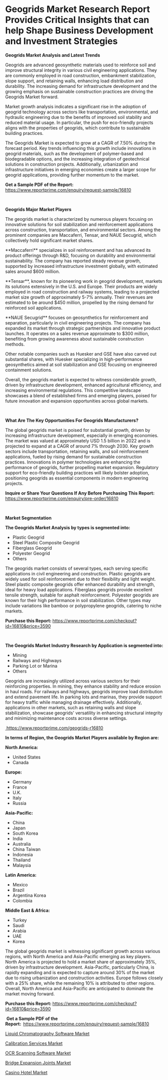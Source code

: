 <p><h1>Geogrids Market Research Report Provides Critical Insights that can help Shape Business Development and Investment Strategies</h1></p><p><strong>Geogrids Market Analysis and Latest Trends</strong></p>
<p><p>Geogrids are advanced geosynthetic materials used to reinforce soil and improve structural integrity in various civil engineering applications. They are commonly employed in road construction, embankment stabilization, slope support, and retaining walls, enhancing load distribution and durability. The increasing demand for infrastructure development and the growing emphasis on sustainable construction practices are driving the Geogrids Market forward.</p><p>Market growth analysis indicates a significant rise in the adoption of geogrid technology across sectors like transportation, environmental, and hydraulic engineering due to the benefits of improved soil stability and reduced material usage. In particular, the push for eco-friendly projects aligns with the properties of geogrids, which contribute to sustainable building practices.</p><p>The Geogrids Market is expected to grow at a CAGR of 7.50% during the forecast period. Key trends influencing this growth include innovations in geogrid materials, such as the development of polymer-based and biodegradable options, and the increasing integration of geotechnical solutions in construction projects. Additionally, urbanization and infrastructure initiatives in emerging economies create a larger scope for geogrid applications, providing further momentum to the market.</p></p>
<p><strong>Get a Sample PDF of the Report:&nbsp;</strong> <a href="https://www.reportprime.com/enquiry/request-sample/16810?utm_campaign=1841&utm_medium=2&utm_source=Github&utm_content=ia&utm_term=24112024&utm_id=geogrids">https://www.reportprime.com/enquiry/request-sample/16810</a></p>
<p>&nbsp;</p>
<p><strong>Geogrids Major Market Players</strong></p>
<p><p>The geogrids market is characterized by numerous players focusing on innovative solutions for soil stabilization and reinforcement applications across construction, transportation, and environmental sectors. Among the prominent companies are Maccaferri, Tensar, and NAUE Secugrid, which collectively hold significant market shares.</p><p>**Maccaferri** specializes in soil reinforcement and has advanced its product offerings through R&D, focusing on durability and environmental sustainability. The company has reported steady revenue growth, supported by increased infrastructure investment globally, with estimated sales around $600 million.</p><p>**Tensar**, known for its pioneering work in geogrid development, markets its solutions extensively in the U.S. and Europe. Their products are widely employed in road construction and railway systems, leading to a projected market size growth of approximately 5-7% annually. Their revenues are estimated to be around $450 million, propelled by the rising demand for reinforced soil applications.</p><p>**NAUE Secugrid** focuses on geosynthetics for reinforcement and separation, particularly in civil engineering projects. The company has expanded its market through strategic partnerships and innovative product launches. It operates on a sales revenue approximate to $300 million, benefiting from growing awareness about sustainable construction methods.</p><p>Other notable companies such as Huesker and GSE have also carved out substantial shares, with Huesker specializing in high-performance geosynthetics aimed at soil stabilization and GSE focusing on engineered containment solutions.</p><p>Overall, the geogrids market is expected to witness considerable growth, driven by infrastructure development, enhanced agricultural efficiency, and increasing environmental regulations. This competitive landscape showcases a blend of established firms and emerging players, poised for future innovation and expansion opportunities across global markets.</p></p>
<p>&nbsp;</p>
<p><strong>What Are The Key Opportunities For Geogrids Manufacturers?</strong></p>
<p><p>The global geogrids market is poised for substantial growth, driven by increasing infrastructure development, especially in emerging economies. The market was valued at approximately USD 1.5 billion in 2022 and is projected to expand at a CAGR of around 7% through 2030. Key growth sectors include transportation, retaining walls, and soil reinforcement applications, fueled by rising demand for sustainable construction practices. Innovations in polymer technologies are enhancing the performance of geogrids, further propelling market expansion. Regulatory support for eco-friendly building practices will likely bolster adoption, positioning geogrids as essential components in modern engineering projects.</p></p>
<p><strong>Inquire or Share Your Questions If Any Before Purchasing This Report:</strong> <a href="https://www.reportprime.com/enquiry/pre-order/16810?utm_campaign=1841&utm_medium=2&utm_source=Github&utm_content=ia&utm_term=24112024&utm_id=geogrids">https://www.reportprime.com/enquiry/pre-order/16810</a></p>
<p>&nbsp;</p>
<p><strong>Market Segmentation</strong></p>
<p><strong>The Geogrids Market Analysis by types is segmented into:</strong></p>
<p><ul><li>Plastic Geogrid</li><li>Steel Plastic Composite Geogrid</li><li>Fiberglass Geogrid</li><li>Polyester Geogrid</li><li>Others</li></ul></p>
<p><p>The geogrids market consists of several types, each serving specific applications in civil engineering and construction. Plastic geogrids are widely used for soil reinforcement due to their flexibility and light weight. Steel plastic composite geogrids offer enhanced durability and strength, ideal for heavy load applications. Fiberglass geogrids provide excellent tensile strength, suitable for asphalt reinforcement. Polyester geogrids are known for their high performance in soil stabilization. Other types may include variations like bamboo or polypropylene geogrids, catering to niche markets.</p></p>
<p><strong>Purchase this Report:&nbsp;</strong><a href="https://www.reportprime.com/checkout?id=16810&price=3590&utm_campaign=1841&utm_medium=2&utm_source=Github&utm_content=ia&utm_term=24112024&utm_id=geogrids">https://www.reportprime.com/checkout?id=16810&price=3590</a></p>
<p>&nbsp;</p>
<p><strong>The Geogrids Market Industry Research by Application is segmented into:</strong></p>
<p><ul><li>Mining</li><li>Railways and Highways</li><li>Parking Lot or Marina</li><li>Others</li></ul></p>
<p><p>Geogrids are increasingly utilized across various sectors for their reinforcing properties. In mining, they enhance stability and reduce erosion in haul roads. For railways and highways, geogrids improve load distribution and extend pavement life. In parking lots and marinas, they provide support for heavy traffic while managing drainage effectively. Additionally, applications in other markets, such as retaining walls and slope stabilization, showcase geogrids' versatility in enhancing structural integrity and minimizing maintenance costs across diverse settings.</p></p>
<p><a href="https://www.reportprime.com/geogrids-r16810?utm_campaign=1841&utm_medium=2&utm_source=Github&utm_content=ia&utm_term=24112024&utm_id=geogrids">&nbsp;https://www.reportprime.com/geogrids-r16810</a></p>
<p><strong>In terms of Region, the Geogrids Market Players available by Region are:</strong></p>
<p>
    <p> <strong> North America: </strong>
        <ul>
            <li>United States</li>
            <li>Canada</li>
        </ul>
        </p> 
    <p> <strong> Europe: </strong>
        <ul>
            <li>Germany</li>
            <li>France</li>
            <li>U.K.</li>
            <li>Italy</li>
            <li>Russia</li>
        </ul>
        </p> 
    <p> <strong> Asia-Pacific: </strong>
        <ul>
            <li>China</li>
            <li>Japan</li>
            <li>South Korea</li>
            <li>India</li>
            <li>Australia</li>
            <li>China Taiwan</li>
            <li>Indonesia</li>
            <li>Thailand</li>
            <li>Malaysia</li>
        </ul>
        </p> 
    <p> <strong> Latin America: </strong>
        <ul>
            <li>Mexico</li>
            <li>Brazil</li>
            <li>Argentina Korea</li>
            <li>Colombia</li>
        </ul>
        </p> 
    <p> <strong> Middle East & Africa: </strong>
        <ul>
            <li>Turkey</li>
            <li>Saudi</li>
            <li>Arabia</li>
            <li>UAE</li>
            <li>Korea</li>
        </ul>
    </p>
    </p>
<p><p>The global geogrids market is witnessing significant growth across various regions, with North America and Asia-Pacific emerging as key players. North America is projected to hold a market share of approximately 35%, driven by infrastructure development. Asia-Pacific, particularly China, is rapidly expanding and is expected to capture around 30% of the market due to rising urbanization and construction activities. Europe follows closely with a 25% share, while the remaining 10% is attributed to other regions. Overall, North America and Asia-Pacific are anticipated to dominate the market moving forward.</p></p>
<p><strong>Purchase this Report: </strong><a href="https://www.reportprime.com/checkout?id=16810&price=3590&utm_campaign=1841&utm_medium=2&utm_source=Github&utm_content=ia&utm_term=24112024&utm_id=geogrids">https://www.reportprime.com/checkout?id=16810&price=3590</a></p>
<p>&nbsp;<strong>Get a Sample PDF of the Report:&nbsp;&nbsp;</strong><a href="https://www.reportprime.com/enquiry/request-sample/16810?utm_campaign=1841&utm_medium=2&utm_source=Github&utm_content=ia&utm_term=24112024&utm_id=geogrids">https://www.reportprime.com/enquiry/request-sample/16810</a></p>
<p><strong></strong></p>
<p><p><a href="https://issuu.com/reportprime-2/docs/liquid-chromatography-software-mark_879c955623be39?utm_campaign=1841&utm_medium=2&utm_source=Github&utm_content=ia&utm_term=24112024&utm_id=geogrids">Liquid Chromatography Software Market</a></p><p><a href="https://www.linkedin.com/pulse/regional-development-deployment-revenue-growth-calibration-puogc?utm_campaign=1841&utm_medium=2&utm_source=Github&utm_content=ia&utm_term=24112024&utm_id=geogrids">Calibration Services Market</a></p><p><a href="https://issuu.com/reportprime-2/docs/ocr-scanning-software-market-size-2_0b20557c6c4fe5?utm_campaign=1841&utm_medium=2&utm_source=Github&utm_content=ia&utm_term=24112024&utm_id=geogrids">OCR Scanning Software Market</a></p><p><a href="https://www.linkedin.com/pulse/bridge-expansion-joints-market-analysis-industry-trends-o0icc?utm_campaign=1841&utm_medium=2&utm_source=Github&utm_content=ia&utm_term=24112024&utm_id=geogrids">Bridge Expansion Joints Market</a></p><p><a href="https://www.linkedin.com/pulse/projected-casino-hotel-market-growth-58-cagr-from-2024-2031-7spfe?utm_campaign=1841&utm_medium=2&utm_source=Github&utm_content=ia&utm_term=24112024&utm_id=geogrids">Casino Hotel Market</a></p></p>